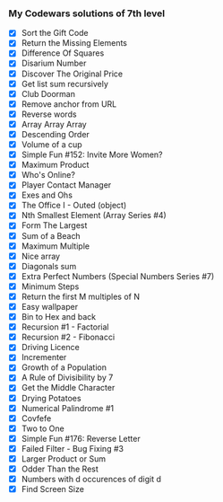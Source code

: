 ### My Codewars solutions of 7th level

* [x] Sort the Gift Code
* [x] Return the Missing Elements
* [x] Difference Of Squares
* [x] Disarium Number
* [x] Discover The Original Price
* [x] Get list sum recursively
* [x] Club Doorman
* [x] Remove anchor from URL
* [x] Reverse words
* [x] Array Array Array
* [x] Descending Order
* [x] Volume of a cup
* [x] Simple Fun #152: Invite More Women?
* [x] Maximum Product
* [x] Who's Online?
* [x] Player Contact Manager
* [x] Exes and Ohs
* [x] The Office I - Outed (object)
* [x] Nth Smallest Element (Array Series #4)
* [x] Form The Largest
* [x] Sum of a Beach
* [x] Maximum Multiple
* [x] Nice array
* [x] Diagonals sum
* [x] Extra Perfect Numbers (Special Numbers Series #7)
* [x] Minimum Steps 
* [x] Return the first M multiples of N
* [x] Easy wallpaper
* [x] Bin to Hex and back
* [x] Recursion #1 - Factorial
* [x] Recursion #2 - Fibonacci
* [x] Driving Licence
* [x] Incrementer
* [x] Growth of a Population
* [x] A Rule of Divisibility by 7
* [x] Get the Middle Character
* [x] Drying Potatoes
* [x] Numerical Palindrome #1
* [x] Covfefe
* [x] Two to One
* [x] Simple Fun #176: Reverse Letter
* [x] Failed Filter - Bug Fixing #3
* [x] Larger Product or Sum
* [x] Odder Than the Rest
* [x] Numbers with d occurences of digit d
* [x] Find Screen Size